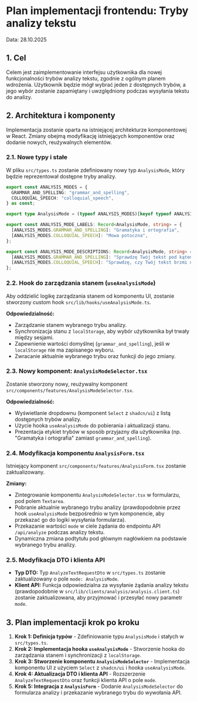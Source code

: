 # Plan implementacji frontendu: Tryby analizy tekstu

Data: 28.10.2025

## 1. Cel

Celem jest zaimplementowanie interfejsu użytkownika dla nowej funkcjonalności trybów analizy tekstu, zgodnie z ogólnym planem wdrożenia. Użytkownik będzie mógł wybrać jeden z dostępnych trybów, a jego wybór zostanie zapamiętany i uwzględniony podczas wysyłania tekstu do analizy.

## 2. Architektura i komponenty

Implementacja zostanie oparta na istniejącej architekturze komponentowej w React. Zmiany obejmą modyfikację istniejących komponentów oraz dodanie nowych, reużywalnych elementów.

### 2.1. Nowe typy i stałe

W pliku `src/types.ts` zostanie zdefiniowany nowy typ `AnalysisMode`, który będzie reprezentował dostępne tryby analizy.

```typescript
export const ANALYSIS_MODES = {
  GRAMMAR_AND_SPELLING: "grammar_and_spelling",
  COLLOQUIAL_SPEECH: "colloquial_speech",
} as const;

export type AnalysisMode = (typeof ANALYSIS_MODES)[keyof typeof ANALYSIS_MODES];

export const ANALYSIS_MODE_LABELS: Record<AnalysisMode, string> = {
  [ANALYSIS_MODES.GRAMMAR_AND_SPELLING]: "Gramatyka i ortografia",
  [ANALYSIS_MODES.COLLOQUIAL_SPEECH]: "Mowa potoczna",
};

export const ANALYSIS_MODE_DESCRIPTIONS: Record<AnalysisMode, string> = {
  [ANALYSIS_MODES.GRAMMAR_AND_SPELLING]: "Sprawdzę Twój tekst pod kątem błędów gramatycznych i ortograficznych.",
  [ANALYSIS_MODES.COLLOQUIAL_SPEECH]: "Sprawdzę, czy Twój tekst brzmi naturalnie i jest napisany w potocznym stylu.",
};
```

### 2.2. Hook do zarządzania stanem (`useAnalysisMode`)

Aby oddzielić logikę zarządzania stanem od komponentu UI, zostanie stworzony custom hook `src/lib/hooks/useAnalysisMode.ts`.

**Odpowiedzialność:**

- Zarządzanie stanem wybranego trybu analizy.
- Synchronizacja stanu z `localStorage`, aby wybór użytkownika był trwały między sesjami.
- Zapewnienie wartości domyślnej (`grammar_and_spelling`), jeśli w `localStorage` nie ma zapisanego wyboru.
- Zwracanie aktualnie wybranego trybu oraz funkcji do jego zmiany.

### 2.3. Nowy komponent: `AnalysisModeSelector.tsx`

Zostanie stworzony nowy, reużywalny komponent `src/components/features/AnalysisModeSelector.tsx`.

**Odpowiedzialność:**

- Wyświetlanie dropdownu (komponent `Select` z `shadcn/ui`) z listą dostępnych trybów analizy.
- Użycie hooka `useAnalysisMode` do pobierania i aktualizacji stanu.
- Prezentacja etykiet trybów w sposób przyjazny dla użytkownika (np. "Gramatyka i ortografia" zamiast `grammar_and_spelling`).

### 2.4. Modyfikacja komponentu `AnalysisForm.tsx`

Istniejący komponent `src/components/features/AnalysisForm.tsx` zostanie zaktualizowany.

**Zmiany:**

- Zintegrowanie komponentu `AnalysisModeSelector.tsx` w formularzu, pod polem `Textarea`.
- Pobranie aktualnie wybranego trybu analizy (prawdopodobnie przez hook `useAnalysisMode` bezpośrednio w tym komponencie, aby przekazać go do logiki wysyłania formularza).
- Przekazanie wartości `mode` w ciele żądania do endpointu API `/api/analyze` podczas analizy tekstu.
- Dynamiczna zmiana podtytułu pod głównym nagłówkiem na podstawie wybranego trybu analizy.

### 2.5. Modyfikacja DTO i klienta API

- **Typ DTO:** Typ `AnalyzeTextRequestDto` w `src/types.ts` zostanie zaktualizowany o pole `mode: AnalysisMode`.
- **Klient API:** Funkcja odpowiedzialna za wysyłanie żądania analizy tekstu (prawdopodobnie w `src/lib/clients/analysis/analysis.client.ts`) zostanie zaktualizowana, aby przyjmować i przesyłać nowy parametr `mode`.

## 3. Plan implementacji krok po kroku

1.  **Krok 1: Definicja typów** - Zdefiniowanie typu `AnalysisMode` i stałych w `src/types.ts`.
2.  **Krok 2: Implementacja hooka `useAnalysisMode`** - Stworzenie hooka do zarządzania stanem i synchronizacji z `localStorage`.
3.  **Krok 3: Stworzenie komponentu `AnalysisModeSelector`** - Implementacja komponentu UI z użyciem `Select` z `shadcn/ui` i hooka `useAnalysisMode`.
4.  **Krok 4: Aktualizacja DTO i klienta API** - Rozszerzenie `AnalyzeTextRequestDto` oraz funkcji klienta API o pole `mode`.
5.  **Krok 5: Integracja z `AnalysisForm`** - Dodanie `AnalysisModeSelector` do formularza analizy i przekazanie wybranego trybu do wywołania API.
